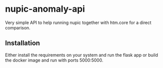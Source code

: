 # nupic-anomaly-api
Very simple API to help running nupic together with htm.core for a direct comparison.
## Installation
Either install the requirements on your system and run the flask app or build the docker image and run with ports 5000:5000.
